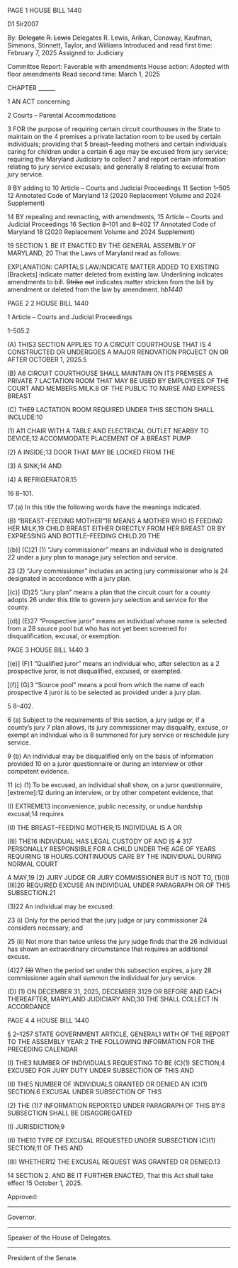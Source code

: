 PAGE 1
HOUSE BILL 1440

D1 5lr2007

By: ~~Delegate~~ ~~R.~~ ~~Lewis~~ Delegates R. Lewis, Arikan, Conaway, Kaufman, Simmons,
Stinnett, Taylor, and Williams
Introduced and read first time: February 7, 2025
Assigned to: Judiciary

Committee Report: Favorable with amendments
House action: Adopted with floor amendments
Read second time: March 1, 2025

CHAPTER ______

1 AN ACT concerning

2 Courts – Parental Accommodations

3 FOR the purpose of requiring certain circuit courthouses in the State to maintain on the
4 premises a private lactation room to be used by certain individuals; providing that
5 breast–feeding mothers and certain individuals caring for children under a certain
6 age may be excused from jury service; requiring the Maryland Judiciary to collect
7 and report certain information relating to jury service excusals; and generally
8 relating to excusal from jury service.

9 BY adding to
10 Article – Courts and Judicial Proceedings
11 Section 1–505
12 Annotated Code of Maryland
13 (2020 Replacement Volume and 2024 Supplement)

14 BY repealing and reenacting, with amendments,
15 Article – Courts and Judicial Proceedings
16 Section 8–101 and 8–402
17 Annotated Code of Maryland
18 (2020 Replacement Volume and 2024 Supplement)

19 SECTION 1. BE IT ENACTED BY THE GENERAL ASSEMBLY OF MARYLAND,
20 That the Laws of Maryland read as follows:

EXPLANATION: CAPITALS LAW.INDICATE MATTER ADDED TO EXISTING
[Brackets] indicate matter deleted from existing law.
Underlining indicates amendments to bill.
~~Strike~~ ~~out~~ indicates matter stricken from the bill by amendment or deleted from the law by
amendment. *hb1440*

PAGE 2
2 HOUSE BILL 1440

1 Article – Courts and Judicial Proceedings

1–505.2

(A) THIS3 SECTION APPLIES TO A CIRCUIT COURTHOUSE THAT IS
4 CONSTRUCTED OR UNDERGOES A MAJOR RENOVATION PROJECT ON OR AFTER
OCTOBER 1, 2025.5

(B) A6 CIRCUIT COURTHOUSE SHALL MAINTAIN ON ITS PREMISES A PRIVATE
7 LACTATION ROOM THAT MAY BE USED BY EMPLOYEES OF THE COURT AND MEMBERS
MILK.8 OF THE PUBLIC TO NURSE AND EXPRESS BREAST

(C) THE9 LACTATION ROOM REQUIRED UNDER THIS SECTION SHALL
INCLUDE:10

(1) A11 CHAIR WITH A TABLE AND ELECTRICAL OUTLET NEARBY TO
DEVICE;12 ACCOMMODATE PLACEMENT OF A BREAST PUMP

(2) A INSIDE;13 DOOR THAT MAY BE LOCKED FROM THE

(3) A SINK;14 AND

(4) A REFRIGERATOR.15

16 8–101.

17 (a) In this title the following words have the meanings indicated.

(B) “BREAST–FEEDING MOTHER”18 MEANS A MOTHER WHO IS FEEDING HER
MILK,19 CHILD BREAST EITHER DIRECTLY FROM HER BREAST OR BY EXPRESSING AND
BOTTLE–FEEDING CHILD.20 THE

[(b)] (C)21 (1) “Jury commissioner” means an individual who is designated
22 under a jury plan to manage jury selection and service.

23 (2) “Jury commissioner” includes an acting jury commissioner who is
24 designated in accordance with a jury plan.

[(c)] (D)25 “Jury plan” means a plan that the circuit court for a county adopts
26 under this title to govern jury selection and service for the county.

[(d)] (E)27 “Prospective juror” means an individual whose name is selected from a
28 source pool but who has not yet been screened for disqualification, excusal, or exemption.

PAGE 3
HOUSE BILL 1440 3

[(e)] (F)1 “Qualified juror” means an individual who, after selection as a
2 prospective juror, is not disqualified, excused, or exempted.

[(f)] (G)3 “Source pool” means a pool from which the name of each prospective
4 juror is to be selected as provided under a jury plan.

5 8–402.

6 (a) Subject to the requirements of this section, a jury judge or, if a county’s jury
7 plan allows, its jury commissioner may disqualify, excuse, or exempt an individual who is
8 summoned for jury service or reschedule jury service.

9 (b) An individual may be disqualified only on the basis of information provided
10 on a juror questionnaire or during an interview or other competent evidence.

11 (c) (1) To be excused, an individual shall show, on a juror questionnaire,
[extreme]:12 during an interview, or by other competent evidence, that

(I) EXTREME13 inconvenience, public necessity, or undue hardship
excusal;14 requires

(II) THE BREAST–FEEDING MOTHER;15 INDIVIDUAL IS A OR

(III) THE16 INDIVIDUAL HAS LEGAL CUSTODY OF AND IS
~~4~~ 317 PERSONALLY RESPONSIBLE FOR A CHILD UNDER THE AGE OF YEARS REQUIRING
18 HOURS.CONTINUOUS CARE BY THE INDIVIDUAL DURING NORMAL COURT

A MAY,19 (2) JURY JUDGE OR JURY COMMISSIONER BUT IS NOT
TO, (1)(II) (III)20 REQUIRED EXCUSE AN INDIVIDUAL UNDER PARAGRAPH OR OF THIS
SUBSECTION.21

(3)22 An individual may be excused:

23 (i) Only for the period that the jury judge or jury commissioner
24 considers necessary; and

25 (ii) Not more than twice unless the jury judge finds that the
26 individual has shown an extraordinary circumstance that requires an additional excuse.

(4)27 ~~(3)~~ When the period set under this subsection expires, a jury
28 commissioner again shall summon the individual for jury service.

(D) (1) ON DECEMBER 31, 2025, DECEMBER 3129 OR BEFORE AND EACH
THEREAFTER, MARYLAND JUDICIARY AND,30 THE SHALL COLLECT IN ACCORDANCE

PAGE 4
4 HOUSE BILL 1440

§ 2–1257 STATE GOVERNMENT ARTICLE, GENERAL1 WITH OF THE REPORT TO THE
ASSEMBLY YEAR:2 THE FOLLOWING INFORMATION FOR THE PRECEDING CALENDAR

(I) THE3 NUMBER OF INDIVIDUALS REQUESTING TO BE
(C)(1) SECTION;4 EXCUSED FOR JURY DUTY UNDER SUBSECTION OF THIS AND

(II) THE5 NUMBER OF INDIVIDUALS GRANTED OR DENIED AN
(C)(1) SECTION.6 EXCUSAL UNDER SUBSECTION OF THIS

(2) THE (1)7 INFORMATION REPORTED UNDER PARAGRAPH OF THIS
BY:8 SUBSECTION SHALL BE DISAGGREGATED

(I) JURISDICTION;9

(II) THE10 TYPE OF EXCUSAL REQUESTED UNDER SUBSECTION
(C)(1) SECTION;11 OF THIS AND

(III) WHETHER12 THE EXCUSAL REQUEST WAS GRANTED OR
DENIED.13

14 SECTION 2. AND BE IT FURTHER ENACTED, That this Act shall take effect
15 October 1, 2025.

Approved:

________________________________________________________________________________
Governor.

________________________________________________________________________________
Speaker of the House of Delegates.

________________________________________________________________________________
President of the Senate.